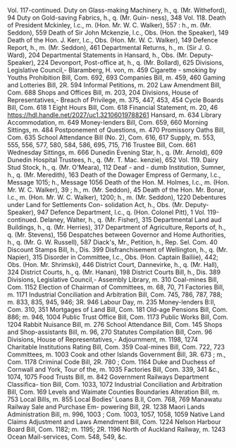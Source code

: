 Vol. 117-continued. Duty on Glass-making Machinery, h., q. (Mr. Witheford), 94 Duty on Gold-saving Fabrics, h., q. (Mr. Guin- ness), 348 Vol. 118. Death of President Mckinley, l.c., m. (Hon. Mr. W. C. Walker), 557 : h., m. (Mr. Seddon), 559 Death of Sir John Mckenzie, l.c., Obs. (Hon. the Speaker), 149 Death of the Hon. J. Kerr, l.c., Obs. (Hon. Mr. W. C. Walker), 149 Defence Report, h., m. (Mr. Seddon), 461 Departmental Returns, h., m. (Sir J. G. Ward), 204 Departmental Statements in Hansard, h., Obs. (Mr. Deputy-Speaker), 224 Devonport, Post-office at, h., q. (Mr. Bollard), 625 Divisions, Legislative Council,- Blaramberg, H. von, m. 459 Cigarette - smoking by Youths Prohibition Bill, Com. 692, 693 Companies Bill, m. 459, 460 Gaming and Lotteries Bill, 2R. 594 Informal Petitions, m. 202 Law Amendment Bill, Com. 688 Shops and Offices Bill, m. 203, 204 Divisions, House of Representatives,- Breach of Privilege, m. 375, 447, 453, 454 Cycle Boards Bill, Com. 618 1 Eight Hours Bill, Com. 618 Financial Statement, m. 20, 46 https://hdl.handle.net/2027/uc1.32106019788261 Hansard, m. 634 Library Accommodation, m. 649 Money-lenders Bill, Com. 659, 660 Morning Sittings, m. 484 Postponement of Questions, m. 470 Promissory Oaths Bill, Com. 635 School Attendance Bill (No. 2), Com. 616, 617 Supply, m. 553, 555, 556, 577, 580, 584, 586, 695, 715, 716 Trustee Bill, Com. 661 Wednesday Sittings, m. 666 Dunedin Evening Star, h., q. (Mr. Arnold), 609 Dunedin Hospital Trustees, h., q. (Mr. T. Mac. kenzie), 652 Vol. 119. Dairy Stud Stock, h., q. (Mr. O'Meara), 112 Deaf - and - dumb Institution, Sumner, h., q. (Mr. Meredith), 163 Death of the Dowager Empress of Germany, l.c., Message 1015; h., Message 1056 Death of the Hon. M. Holmes, l.c., m. (Hon. Mr. W. C. Walker), 39 ; h., m. (Mr. Seddon), 45 Death of the Hon. Mr. Bonar, I.c., m. (Hon. Mr. W. C. Walker), 1200; h., m. (Mr. Seddon), 1220 Debentures under Land for Settlements Con- solidation Act, h., Obs. (Mr. Deputy-Speaker), 947 Defence Department, l.c., q. (Hon. Colonel Pitt), 1 Vol. 119-continued. Delaney, Walter, h., q. (Mr. Fisher), 315 Departmental Land aud Buildings, h., q. (Mr. Herries), 317 Department of Agriculture, Reports of, h., q. (Mr. Stevens), 156 Despatches between Governor and Home Authorities, h., q. (Mr. G. W. Russell), 587 Diack's, Mr., Petition, h., Rep. Sel. Com. 40 Discount Stamps Bill, h., Dis. 399 Disfranchisement of Wellington, h., q. (Mr. Napier), 315 Disorder in Committee, l.c., Obs. (Hon. Captain Bailiie), 442; Obs. (Hon. Mr. Shrimski), 446 District Court, Dannevirke, h., q. (Mr. Hall), 324 District Courts, h., q. (Mr. Hanan), 198 District Courts Bill, h., Dis. 389 Divisions, Legislative Council,- Assembly Library, m. 310 Coal-mines Bill, Com. 1152 Election of Chairman of Committees, m. 68, 70, 71 Factories Bill, m. 1171 Industrial Conciliation and Arbitration Bill, Com. 745, 786, 787, 788; m. 833, 835, 945, 946; 3R. 946 Labour Day, m. 235 Money-lenders B:Il, Com. 310, 351 Mortgages of Land Bill, Com. 181 Old-age Pensions Bill, Com. 886; m. 946, 1004 Public Trust Office Bill, Com. 1173 Public Works Bill, Com. 1204 Rabbit Nuisance Bill, m. 276 School Attendance Bill, Com. 145 Shops and Shop-assistants Bill, m. 96, 270 Statutes Compilation Bill, Com. 96 Divisions, House of Representatives,- Adjournment, m. 1198, 1274 Charitable Institutions Rating Bill, Com. 359 Coal-mines Bill, Com. 722, 723 Committees, m. 1003 Cook and other Islands Government Bill, 3R. 673 ; m., Com. 1178 Criminal Code Bill, 2R. 780 ; Com. 1164 Duke and Duchess of Cornwall and York, Tour of the, m. 1035 Factories Bill, Com. 339, 341 &c., 1074, 1075 Food Trusts Bill, m. 842 Government Railways Department Classifica- tion Bill, Com. 1033, 1072 Industrial Conciliation and Arbitration Bill, Com. 169 Levels and Waimate Counties Boundaries Alteration Bill, m. 753 Local Bills, m. 855 Local Bodies' Loans B.Il, Com. 768, 769 Manawatu Railway Sale and Purchase Em- powering Bill, 2R. 1238 Maori Lands Administration Bill, m. 996, 1003 ; Com. 1003, 1057, 1058, 1059 Native Land Claims Adjustment and Laws Amendment Bill, Com. 1224 Nelson Harbour Board Bill, Com. 1182; m. 1195; 2R. 1196 North of Auckland Railway, m. 1243 Ocean Mail-services, Com. 548, 549, &c. 
